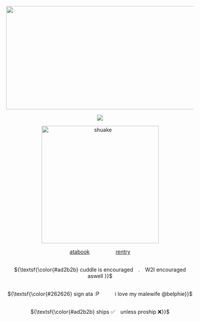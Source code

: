 <div align="center">

<img width="1559" height="277" alt="div" src="https://github.com/user-attachments/assets/e0c57b54-2e9d-4d56-99e0-f5a0140bed80" />

![](https://komarev.com/ghpvc/?username=graveyardletters&color=ad2b2b&style=plastic&label=‎‎ +views+  )

<img width="315" height="315" alt="shuake" src="https://github.com/user-attachments/assets/9ba416c2-8571-418a-b10c-691e48696bfa" />

[atabook](https://deathsdespair.atabook.org/)     [rentry](https://rentry.co/deaths-despair)

<br> ${\textsf{\color{#ad2b2b}  cuddle is encouraged . W2I encouraged aswell }}$

<br> ${\textsf{\color{#262626}  sign ata :P   i love my malewife @belphie}}$

<br> ${\textsf{\color{#ad2b2b}  ships ✅ unless proship ❌}}$
